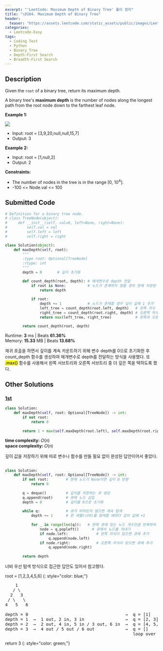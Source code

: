 ```yaml
---
excerpt: "'LeetCode: Maximum Depth of Binary Tree' 풀이 정리"
title: "\0104. Maximum Depth of Binary Tree"
header:
  teaser: "https://assets.leetcode.com/static_assets/public/images/LeetCode_Sharing.png"
categories:
  - Leetcode-Easy
tags:
  - Coding Test
  - Python
  - Binary Tree
  - Depth-First Search
  - Breadth-First Search
---
```


## <i class="fa-solid fa-file-lines"></i> Description

Given the `root` of a binary tree, return its maximum depth.

A binary tree's **maximum depth** is the number of nodes along the longest path from the root node down to the farthest leaf node.

**Example 1:**

![](https://assets.leetcode.com/uploads/2020/11/26/tmp-tree.jpg)

- Input: root = [3,9,20,null,null,15,7]
- Output: 3

**Example 2:**

- Input: root = [1,null,2]
- Output: 2

**Constraints:**

- The number of nodes in the tree is in the range [0, 10<sup>4</sup>].
- -100 <= Node.val <= 100

## <i class="fa-solid fa-cloud-arrow-up"></i> Submitted Code

```python
# Definition for a binary tree node.
# class TreeNode(object):
#     def __init__(self, val=0, left=None, right=None):
#         self.val = val
#         self.left = left
#         self.right = right

class Solution(object):
    def maxDepth(self, root):
        """
        :type root: Optional[TreeNode]
        :rtype: int
        """
        depth = 0       # 깊이 초기화

        def count_depth(root, depth): # 매개변수로 depth 전달
            if root is None:          # 노드가 존재하지 않을 경우 현재 저장된 깊이 값 그대로 반환
                return depth
            
            if root:
                depth += 1            # 노드가 존재할 경우 깊이 값에 1 추가
                left_tree = count_depth(root.left, depth)   # 왼쪽 자식 노드에서 재귀 호출
                right_tree = count_depth(root.right, depth) # 오른쪽 자식 노드에서 재귀 호출
                return max(left_tree, right_tree)           # 왼쪽과 오른쪽 중 더 큰 깊이 값 반환

        return count_depth(root, depth)
```
<i class="fa-solid fa-clock"></i> Runtime: **3** ms \| Beats **61.36%**    
<i class="fa-solid fa-memory"></i> Memory: **15.33** MB \| Beats **13.68%**

재귀 호출을 하면서 깊이를 계속 카운트하기 위해 변수 depth를 0으로 초기화한 후 count_depth 함수를 생성하여 매개변수로 depth를 전달하는 방식을 사용했다. 또 <mark>.max()</mark> 함수를 사용해서 왼쪽 서브트리와 오른쪽 서브트리 중 더 깊은 쪽을 택하도록 했다.

## <i class="fa-solid fa-flask"></i> Other Solutions

### <a href="https://leetcode.com/problems/maximum-depth-of-binary-tree/solutions/6093733/video-dfs-and-bfs-solution-by-niits-4hmi/" target="_blank">1st</a>

```python
class Solution:
    def maxDepth(self, root: Optional[TreeNode]) -> int:
        if not root:
            return 0
        
        return 1 + max(self.maxDepth(root.left), self.maxDepth(root.right))
```
<i class="fa-solid fa-clock"></i> **time complexity:** 𝑂(𝑛)    
<i class="fa-solid fa-memory"></i> **space complexity:** 𝑂(𝑛)           

깊이 값을 저장하기 위해 따로 변수나 함수를 만들 필요 없이 완성된 답안이어서 좋았다.   
<br>

```python
class Solution:
    def maxDepth(self, root: Optional[TreeNode]) -> int:
        if not root:        # 현재 노드가 None이면 깊이 0 반환
            return 0
        
        q = deque()         # 깊이를 저장하는 큐 생성
        q.append(root)      # 큐에 노드 삽입
        depth = 0           # 깊이를 0으로 초기화
        
        while q:            # 큐가 비어있지 않으면 계속 탐색
            depth += 1      # 한 레벨(너비)를 탐색할 때마다 깊이 값에 +1
            
            for _ in range(len(q)):   # 현재 큐에 있는 노드 개수만큼 반복하여 해당 레벨의 모든 노드 처리
                node = q.popleft()      # 큐에서 노드를 꺼내기
                if node.left:             # 왼쪽 자식이 있으면 큐에 추가
                    q.append(node.left)   
                if node.right:            # 오른쪽 자식이 있으면 큐에 추가
                    q.append(node.right)  
        
        return depth        
```
너비 우선 탐색 방식으로 접근한 답안도 있어서 참고했다.

root = [1,2,3,4,5,6]
{: style="color: blue;"}

<pre>
    1
   / \
  2   3
 / \   \
4   5   6

depth = 0                                      →  q = [1]
depth = 1  →  1 out, 2 in, 3 in                →  q = [2, 3]
depth = 2  →  2 out, 4 in, 5 in / 3 out, 6 in  →  q = [4, 5, 6]
depth = 3  →  4 out / 5 out / 6 out            →  q = []
                                                  loop over
</pre>

return 3
{: style="color: green;"}
